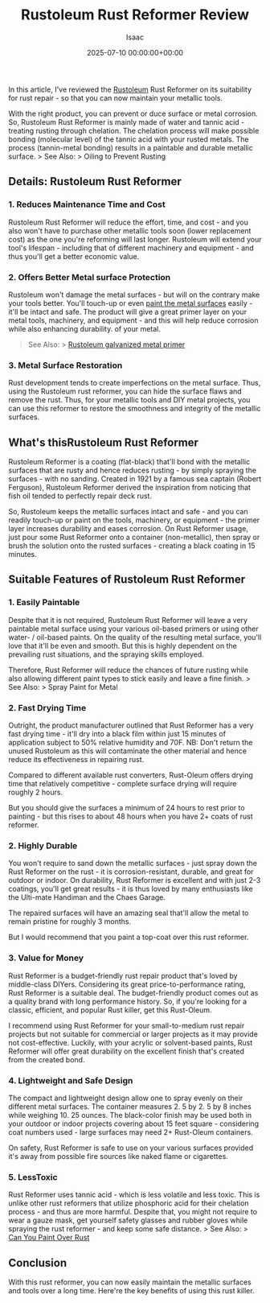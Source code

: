 ﻿---
title: Rustoleum Rust Reformer Review
description: In this article, I've reviewed the Rustoleum Rust Reformer on its suitability for rust repair - so that you can now maintain your metallic tools. With the...
slug: /rustoleum-rust-reformer-review/
date: 2025-07-10 00:00:00+00:00
lastmod: 2025-07-10 00:00:00+03:00
author: Isaac
categories:
- Paint
tags:
- paint
- rustoleum
- rust
layout: post
---

In this article, I've reviewed the [Rustoleum](https://pestpolicy.com/rustoleum-galvanized-metal-primer/) Rust Reformer on its suitability for rust repair - so that you can now maintain your metallic tools.

With the right product, you can prevent or duce surface or metal corrosion. So, Rustoleum Rust Reformer is mainly made of water and tannic acid - treating rusting through chelation. The chelation process will make possible bonding (molecular level) of the tannic acid with your rusted metals. The process (tannin-metal bonding) results in a paintable and durable metallic surface. > See Also: > Oiling to Prevent Rusting

##  Details: Rustoleum Rust Reformer

###  1. Reduces Maintenance Time and Cost

Rustoleum Rust Reformer will reduce the effort, time, and cost - and you also won't have to purchase other metallic tools soon (lower replacement cost) as the one you're reforming will last longer. Rustoleum will extend your tool's lifespan - including that of different machinery and equipment - and thus you'll get a better economic value.

###  2. Offers Better Metal surface Protection

Rustoleum won't damage the metal surfaces - but will on the contrary make your tools better. You'll touch-up or even [paint the metal surfaces](https://pestpolicy.com/can-you-paint-over-rust/) easily - it'll be intact and safe. The product will give a great primer layer on your metal tools, machinery, and equipment - and this will help reduce corrosion while also enhancing durability. of your metal.

> See Also: > [Rustoleum galvanized metal primer](https://pestpolicy.com/rustoleum-galvanized-metal-primer/)

###  3. Metal Surface Restoration

Rust development tends to create imperfections on the metal surface. Thus, using the Rustoleum rust reformer, you can hide the surface flaws and remove the rust. Thus, for your metallic tools and DIY metal projects, you can use this reformer to restore the smoothness and integrity of the metallic surfaces.

##  What's thisRustoleum Rust Reformer

Rustoleum Reformer is a coating (flat-black) that'll bond with the metallic surfaces that are rusty and hence reduces rusting - by simply spraying the surfaces - with no sanding. Created in 1921 by a famous sea captain (Robert Ferguson), Rustoleum Reformer derived the inspiration from noticing that fish oil tended to perfectly repair deck rust.

So, Rustoleum keeps the metallic surfaces intact and safe - and you can readily touch-up or paint on the tools, machinery, or equipment - the primer layer increases durability and eases corrosion. On Rust Reformer usage, just pour some Rust Reformer onto a container (non-metallic), then spray or brush the solution onto the rusted surfaces - creating a black coating in 15 minutes.

##  Suitable Features of Rustoleum Rust Reformer

###  **1. Easily Paintable**

Despite that it is not required, Rustoleum Rust Reformer will leave a very paintable metal surface using your various oil-based primers or using other water- / oil-based paints. On the quality of the resulting metal surface, you'll love that it'll be even and smooth. But this is highly dependent on the prevailing rust situations, and the spraying skills employed.

Therefore, Rust Reformer will reduce the chances of future rusting while also allowing different paint types to stick easily and leave a fine finish. > See Also: > Spray Paint for Metal

###  2. Fast Drying Time

Outright, the product manufacturer outlined that Rust Reformer has a very fast drying time - it'll dry into a black film within just 15 minutes of application subject to 50% relative humidity and 70F. NB: Don't return the unused Rustoleum as this will contaminate the other material and hence reduce its effectiveness in repairing rust.

Compared to different available rust converters, Rust-Oleum offers drying time that relatively competitive - complete surface drying will require roughly 2 hours.

But you should give the surfaces a minimum of 24 hours to rest prior to painting - but this rises to about 48 hours when you have 2+ coats of rust reformer.

###  2. Highly Durable

You won't require to sand down the metallic surfaces - just spray down the Rust Reformer on the rust - it is corrosion-resistant, durable, and great for outdoor or indoor. On durability, Rust Reformer is excellent and with just 2-3 coatings, you'll get great results - it is thus loved by many enthusiasts like the Ulti-mate Handiman and the Chaes Garage.

The repaired surfaces will have an amazing seal that'll allow the metal to remain pristine for roughly 3 months.

But I would recommend that you paint a top-coat over this rust reformer.

###  3. Value for Money

Rust Reformer is a budget-friendly rust repair product that's loved by middle-class DIYers. Considering its great price-to-performance rating, Rust Reformer is a suitable deal. The budget-friendly product comes out as a quality brand with long performance history. So, if you're looking for a classic, efficient, and popular Rust killer, get this Rust-Oleum.

I recommend using Rust Reformer for your small-to-medium rust repair projects but not suitable for commercial or larger projects as it may provide not cost-effective. Luckily, with your acrylic or solvent-based paints, Rust Reformer will offer great durability on the excellent finish that's created from the created bond.

###  4. Lightweight and Safe Design

The compact and lightweight design allow one to spray evenly on their different metal surfaces. The container measures 2. 5 by 2. 5 by 8 inches while weighing 10. 25 ounces. The black-color finish may be used both in your outdoor or indoor projects covering about 15 feet square - considering coat numbers used - large surfaces may need 2+ Rust-Oleum containers.

On safety, Rust Reformer is safe to use on your various surfaces provided it's away from possible fire sources like naked flame or cigarettes.

###  5. LessToxic

Rust Reformer uses tannic acid - which is less volatile and less toxic. This is unlike other rust reformers that utilize phosphoric acid for their chelation process - and thus are more harmful. Despite that, you might not require to wear a gauze mask, get yourself safety glasses and rubber gloves while spraying the rust reformer - and keep some safe distance. > See Also: > [Can You Paint Over Rust](https://pestpolicy.com/can-you-paint-over-rust/)

##  Conclusion

With this rust reformer, you can now easily maintain the metallic surfaces and tools over a long time. Here're the key benefits of using this rust killer.

